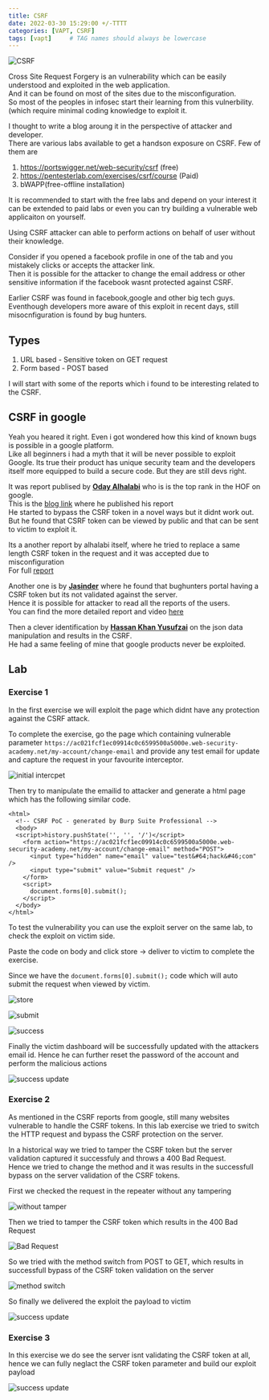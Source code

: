```yaml
---
title: CSRF
date: 2022-03-30 15:29:00 +/-TTTT
categories: [VAPT, CSRF]
tags: [vapt]     # TAG names should always be lowercase
---
```


![CSRF](https://drive.google.com/uc?export=view&id=1km7jI5ygm9O0cDe6grPd5O0VY18wAb6n)  

 
Cross Site Request Forgery is an vulnerability which can be easily understood and exploited in the web application.   
And it can be found on most of the sites due to the misconfiguration.  
So most of the peoples in infosec start their learning from this vulnerbility.(which require minimal coding knowledge to exploit it.  

I thought to write a blog aroung it in the perspective of attacker and developer.   
There are various labs available to get a handson exposure on CSRF. Few of them are  

1. https://portswigger.net/web-security/csrf (free)  
2. https://pentesterlab.com/exercises/csrf/course (Paid)  
3. bWAPP(free-offline installation)    


It is recommended to start with the free labs and depend on your interest it can be extended to paid labs or even you can try building a vulnerable web applicaiton on yourself.  

Using CSRF attacker can able to perform actions on behalf of user without their knowledge.    

Consider if you opened a facebook profile in one of the tab and you mistakely clicks or accepts the attacker link.  
Then it is possible for the attacker to change the email address or other sensitive information if the facebook wasnt protected against CSRF.    

Earlier CSRF was found in facebook,google and other big tech guys. Eventhough developers more aware of this exploit in recent days, still misocnfiguration is found by bug hunters.  

## Types    

1. URL based - Sensitive token on GET request    
2. Form based - POST based   

I will start with some of the reports which i found to be interesting related to the CSRF.    

## CSRF in google  
Yeah you heared it right. Even i got wondered how this kind of known bugs is possible in a google platform.  
Like all beginners i had a myth that it will be never possible to exploit Google. Its true their product has unique security team and the developers itself more equipped to build a secure code. But they are still devs right.  


It was report publised by [**Oday Alhalabi**](https://bughunters.google.com/profile/91a2e03b-0b0d-422c-9cd6-aa2a2ae24b57) who is is the top rank in the HOF on google.  
This is the [blog link](https://medium.com/@odayalhalbe1/my-first-bug-in-google-and-how-i-got-csrf-token-for-victim-account-rather-than-bypass-it-1337-bf01261feb47) where he published his report  
He started to bypass the CSRF token in a novel ways but it didnt work out.  
But he found that CSRF token can be viewed by public and that can be sent to victim to exploit it.    

Its a another report by alhalabi itself, where he tried to replace a same length CSRF token in the request and it was accepted due to misconfiguration  
For full [report](https://medium.com/@odayalhalbe1/how-i-earned-500-from-google-by-change-one-character-8350d2b618e50)   

Another one is by [**Jasinder**](https://bughunters.google.com/profile/e20a2905-0b14-4a5b-8a65-b7be9a245807) where he found that bughunters portal having a CSRF token but its not validated against the server.  
Hence it is possible for attacker to read all the reports of the users.   
You can find the more detailed report and video [here](https://jasminderpalsingh.info/csrf-bug-to-access-private-reports-to-google-vrp/)  

Then a clever identification by [**Hassan Khan Yusufzai**](https://bughunters.google.com/profile/9d8d26e4-5295-45b4-85f1-199c6488ca96) on the json data manipulation and results in the CSRF.  
He had a same feeling of mine that google products never be exploited.  

## Lab  

### Exercise 1
In the first exercise we will exploit the page which didnt have any protection against the CSRF attack.  

To complete the exercise, go the page which containing vulnerable parameter `https://ac021fcf1ec09914c0c6599500a5000e.web-security-academy.net/my-account/change-email` and provide any test email for update and capture the request in your favourite interceptor.  


![initial intercpet](https://drive.google.com/uc?export=view&id=1kXsX7va1MIE5lcV3X9_8mtCT23AvsoQH)


Then try to manipulate the emailid to attacker and generate a html page which has the following similar code.  

 

```
<html>
  <!-- CSRF PoC - generated by Burp Suite Professional -->
  <body>
  <script>history.pushState('', '', '/')</script>
    <form action="https://ac021fcf1ec09914c0c6599500a5000e.web-security-academy.net/my-account/change-email" method="POST">
      <input type="hidden" name="email" value="test&#64;hack&#46;com" />
      <input type="submit" value="Submit request" />
    </form>
    <script>
      document.forms[0].submit();
    </script>
  </body>
</html>

```

To test the vulnerability you can use the exploit server on the same lab, to check the exploit on victim side.  

Paste the code on body and click store -> deliver to victim to complete the exercise.   

Since we have the `document.forms[0].submit();` code which will auto submit the request when viewed by victim.  


![store](https://drive.google.com/uc?export=view&id=1I4U-xFV_VnsYy-VAcH8NB0zR9aUw6w8I)   

![submit](https://drive.google.com/uc?export=view&id=1OVF-u_nzPz5zUaPDLUTqDNIN2RYSf9Oz)  


![success](https://drive.google.com/uc?export=view&id=13ZU4vP8jJdLONzBxpH1Ace1NxyUcdYrL)  


Finally the victim dashboard will be successfully updated with the attackers email id. Hence he can further reset the password of the account and perform the malicious actions  

![success update](https://drive.google.com/uc?export=view&id=1IxnnrZ3SgMSD07jOxpmlt-vv157vn-ep)

### Exercise 2  

As mentioned in the CSRF reports from google, still many websites vulnerable to handle the CSRF tokens. In this lab exercise we tried to switch the HTTP request and bypass the CSRF protection on the server.  

In a historical way we tried to tamper the CSRF token but the server validation captured it successfuly and throws a 400 Bad Request.  
Hence we tried to change the method and it was results in the successfull bypass on the server validation of the CSRF tokens.  


First we checked the request in the repeater without any tampering  

![without tamper](https://drive.google.com/uc?export=view&id=1D8s4HiUVWYEVKdlNNkpLjRoL8f0gLpOc)  


Then we tried to tamper the CSRF token which results in the 400 Bad Request  

![Bad Request ](https://drive.google.com/uc?export=view&id=1yhshDrbYrS9fUaYf6NjAezVuhKf7mOxC)  


So we tried with the method switch from POST to GET, which results in successfull bypass of the CSRF token validation on the server  

![method switch](https://drive.google.com/uc?export=view&id=1ufXiv84b9qWbsC2PUGlMe_zINbHyUorQ)  

So finally we delivered the exploit the payload to victim   

![success update](https://drive.google.com/uc?export=view&id=1T6zNgCU3B1jJ_w2qv0bHxlydamiSaDn0)  



### Exercise 3  

In this exercise we do see the server isnt validating the CSRF token at all, hence we can fully neglact the CSRF token parameter and build our exploit payload  

![success update](https://drive.google.com/uc?export=view&id=1niVmD7ZcXGKce6iCZwge9EtD78-3P2PD)


